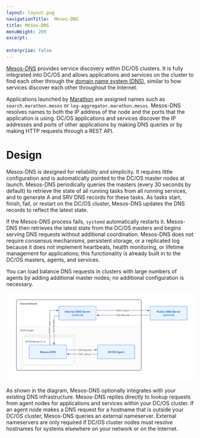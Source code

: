 ```yaml
---
layout: layout.pug
navigationTitle:  Mesos-DNS
title: Mesos-DNS
menuWeight: 200
excerpt:

enterprise: false
---
```


<!-- This source repo for this topic is https://github.com/dcos/dcos-docs -->


[Mesos-DNS][1] provides service discovery within DC/OS clusters. It is fully integrated into DC/OS and allows applications and services on the cluster to find each other through the [domain name system (DNS)][2], similar to how services discover each other throughout the Internet.

Applications launched by [Marathon][3] are assigned names such as `search.marathon.mesos` or `log-aggregator.marathon.mesos`. Mesos-DNS resolves names to both the IP address of the node and the ports that the application is using. DC/OS applications and services discover the IP addresses and ports of other applications by making DNS queries or by making HTTP requests through a REST API.

# Design

Mesos-DNS is designed for reliability and simplicity. It requires little configuration and is automatically pointed to the DC/OS master nodes at launch. Mesos-DNS periodically queries the masters (every 30 seconds by default) to retrieve the state of all running tasks from all running services, and to generate A and SRV DNS records for these tasks. As tasks start, finish, fail, or restart on the DC/OS cluster, Mesos-DNS updates the DNS records to reflect the latest state.

If the Mesos-DNS process fails, `systemd` automatically restarts it. Mesos-DNS then retrieves the latest state from the DC/OS masters and begins serving DNS requests without additional coordination. Mesos-DNS does not require consensus mechanisms, persistent storage, or a replicated log because it does not implement heartbeats, health monitoring, or lifetime management for applications; this functionality is already built in to the DC/OS masters, agents, and services.

You can load balance DNS requests in clusters with large numbers of agents by adding additional master nodes; no additional configuration is necessary.

![Mesos-DNS](img/mesos-dns.png)

As shown in the diagram, Mesos-DNS optionally integrates with your existing DNS infrastructure. Mesos-DNS replies directly to lookup requests from agent nodes for applications and services within your DC/OS cluster. If an agent node makes a DNS request for a hostname that is outside your DC/OS cluster, Mesos-DNS queries an external nameserver. External nameservers are only required if DC/OS cluster nodes must resolve hostnames for systems elsewhere on your network or on the Internet.

 [1]: https://github.com/mesosphere/mesos-dns
 [2]: http://en.wikipedia.org/wiki/Domain_Name_System
 [3]: https://github.com/mesosphere/marathon
